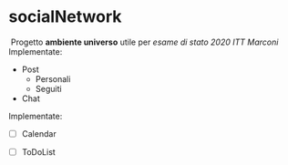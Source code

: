 ﻿# socialNetwork
﻿
﻿Progetto **ambiente universo** utile per *esame di stato 2020 ITT Marconi*
﻿
Implementate:
*  Post
    - Personali
    - Seguiti
*  Chat

Implementate:
* [ ]  Calendar
* [ ]  ToDoList

